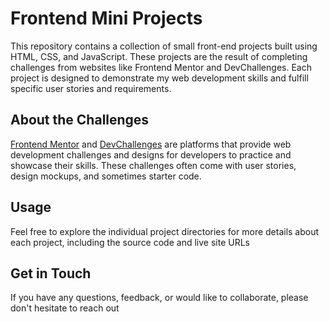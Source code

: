 
# Frontend Mini Projects

This repository contains a collection of small front-end projects built using HTML, CSS, and JavaScript. 
These projects are the result of completing challenges from websites like Frontend Mentor and DevChallenges. 
Each project is designed to demonstrate my web development skills and fulfill specific user stories and requirements.


## About the Challenges

[Frontend Mentor](https://www.frontendmentor.io/home)  and [DevChallenges](https://devchallenges.io/) are platforms that provide web development challenges and designs for developers to practice and showcase their skills.
These challenges often come with user stories, design mockups, and sometimes starter code.

## Usage
Feel free to explore the individual project directories for more details about each project, including the source code and live site URLs

## Get in Touch
If you have any questions, feedback, or would like to collaborate, please don't hesitate to reach out
